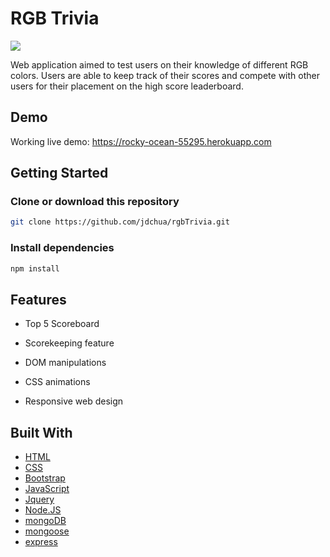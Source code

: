 # RGB Trivia
<img src="https://i.lensdump.com/i/ikiwL9.png">

Web application aimed to test users on their knowledge of different RGB colors. Users are able to keep track of their scores and compete with other users for their placement on the high score leaderboard.

## Demo
Working live demo: https://rocky-ocean-55295.herokuapp.com

## Getting Started

### Clone or download this repository
```sh
git clone https://github.com/jdchua/rgbTrivia.git
```

### Install dependencies
```sh
npm install
```

## Features

* Top 5 Scoreboard

* Scorekeeping feature

* DOM manipulations

* CSS animations

* Responsive web design

## Built With
* [HTML](https://developer.mozilla.org/en-US/docs/Learn/HTML)
* [CSS](https://developer.mozilla.org/en-US/docs/Web/CSS/CSS3)
* [Bootstrap](https://getbootstrap.com/docs/3.3/)
* [JavaScript](https://developer.mozilla.org/en-US/docs/Web/JavaScript)
* [Jquery](https://jquery.com/)
* [Node.JS](https://nodejs.org/en/)
* [mongoDB](https://www.mongodb.com/)
* [mongoose](https://mongoosejs.com/)
* [express](https://expressjs.com/)
